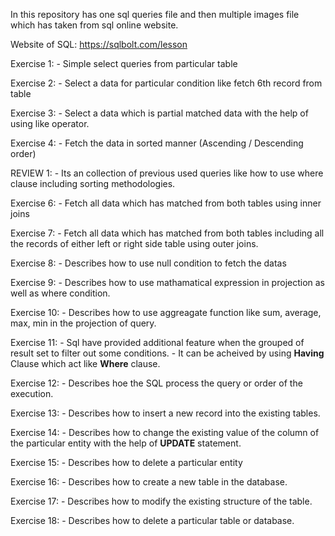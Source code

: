 In this repository has one sql queries file and then multiple images file which has taken from sql online website.

Website of SQL:
  https://sqlbolt.com/lesson

Exercise 1:
        - Simple select queries from particular table

Exercise 2:
        - Select a data for particular condition like fetch 6th record from table

Exercise 3:
        - Select a data which is partial matched data with the help of using like operator.

Exercise 4:
        - Fetch the data in sorted manner (Ascending / Descending order)

REVIEW 1:
        - Its an collection of previous used queries like how to use where clause including sorting methodologies.

Exercise 6:
        - Fetch all data which has matched from both tables using inner joins

Exercise 7:
        - Fetch all data which has matched from both tables including all the records of either left or right side table using outer joins.

Exercise 8:
        - Describes how to use null condition to fetch the datas

Exercise 9:
        - Describes how to use mathamatical expression in projection as well as where condition.

Exercise 10:
        - Describes how to use aggreagate function like sum, average, max, min in the projection of query.

Exercise 11:
        - Sql have provided additional feature when the grouped of result set to filter out some conditions.
        - It can be acheived by using **Having** Clause which act like  **Where** clause.

Exercise 12:
        - Describes hoe the SQL process the query or order of the execution.

Exercise 13:
        - Describes how to insert a new record into the existing tables.

Exercise 14:
        - Describes how to change the existing value of the column of the particular entity with the help of **UPDATE** statement.

Exercise 15:
        - Describes how to delete a particular entity

Exercise 16:
        - Describes how to create a new table in the database.

Exercise 17:
        - Describes how to modify the existing structure of the table.

Exercise 18:
        - Describes how to delete a particular table or database.